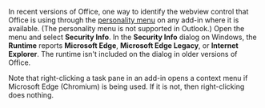In recent versions of Office, one way to identify the webview control that Office is using through the [personality menu](../design/task-pane-add-ins.md#personality-menu) on any add-in where it is available. (The personality menu is not supported in Outlook.) Open the menu and select **Security Info**. In the **Security Info** dialog on Windows, the **Runtime** reports **Microsoft Edge**, **Microsoft Edge Legacy**, or **Internet Explorer**. The runtime isn't included on the dialog in older versions of Office. 

Note that right-clicking a task pane in an add-in opens a context menu if Microsoft Edge (Chromium) is being used. If it is not, then right-clicking does nothing.

